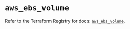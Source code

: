 # `aws_ebs_volume`

Refer to the Terraform Registry for docs: [`aws_ebs_volume`](https://registry.terraform.io/providers/hashicorp/aws/5.100.0/docs/resources/ebs_volume).
